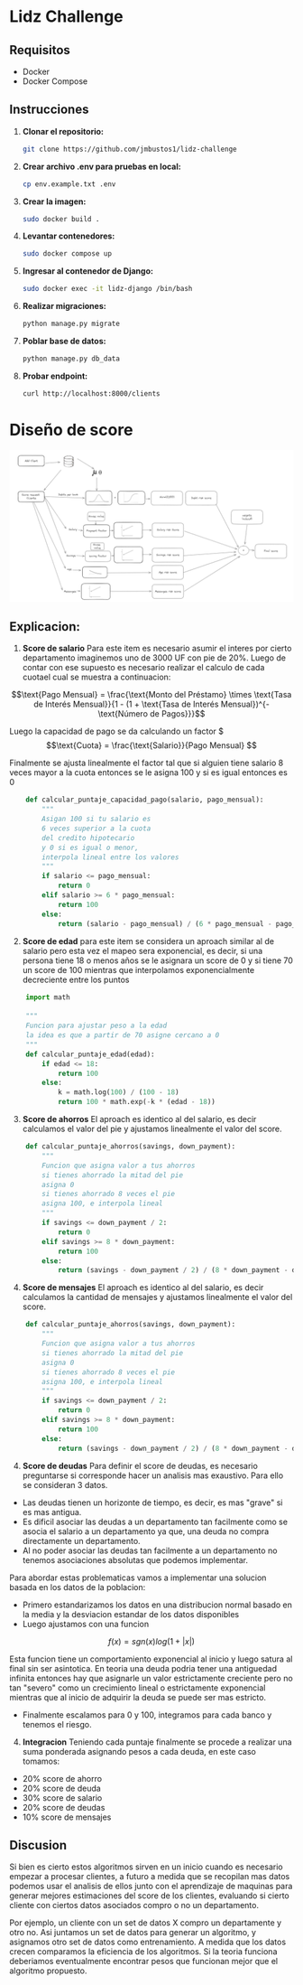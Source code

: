 # Lidz Challenge

## Requisitos
- Docker
- Docker Compose

## Instrucciones

1. **Clonar el repositorio:**
    ```bash
    git clone https://github.com/jmbustos1/lidz-challenge
    ```

2. **Crear archivo .env para pruebas en local:**
    ```bash
    cp env.example.txt .env
    ```

3. **Crear la imagen:**
    ```bash
    sudo docker build .
    ```

4. **Levantar contenedores:**
    ```bash
    sudo docker compose up
    ```
5. **Ingresar al contenedor de Django:**
    ```bash
    sudo docker exec -it lidz-django /bin/bash
    ```
6. **Realizar migraciones:**
    ```bash
    python manage.py migrate
    ```

7. **Poblar base de datos:**
    ```bash
    python manage.py db_data
    ```

8. **Probar endpoint:**
    ```bash
    curl http://localhost:8000/clients
    ```

# Diseño de score
![Diagrama del Proyecto](diagram.png)

## Explicacion:
1. **Score de salario**
Para este item es necesario asumir el interes por cierto departamento
imaginemos uno de 3000 UF con pie de 20%.
Luego de contar con ese supuesto es necesario realizar el calculo de 
cada cuotael cual se muestra a continuacion:


$$\text{Pago Mensual} = \frac{\text{Monto del Préstamo} \times \text{Tasa de Interés Mensual}}{1 - (1 + \text{Tasa de Interés Mensual})^{-\text{Número de Pagos}}}$$

Luego la capacidad de pago se da calculando un factor
$$$\text{Cuota} = \frac{\text{Salario}}{Pago Mensual} $$

Finalmente se ajusta linealmente el factor tal que si alguien tiene salario 8
veces mayor a la cuota entonces se le asigna 100 y si es igual entonces es 0


```python
    def calcular_puntaje_capacidad_pago(salario, pago_mensual):
        """
        Asigan 100 si tu salario es
        6 veces superior a la cuota
        del credito hipotecario
        y 0 si es igual o menor,
        interpola lineal entre los valores
        """
        if salario <= pago_mensual:
            return 0
        elif salario >= 6 * pago_mensual:
            return 100
        else:
            return (salario - pago_mensual) / (6 * pago_mensual - pago_mensual) * 100
```

2. **Score de edad**
para este item se considera un aproach similar al de salario pero esta vez
el mapeo sera exponencial, es decir, si una persona tiene 18 o menos años
se le asignara un score de 0 y si tiene 70 un score de 100
mientras que interpolamos exponencialmente decreciente entre los puntos

```python
    import math

    """
    Funcion para ajustar peso a la edad
    la idea es que a partir de 70 asigne cercano a 0
    """
    def calcular_puntaje_edad(edad):
        if edad <= 18:
            return 100
        else:
            k = math.log(100) / (100 - 18)
            return 100 * math.exp(-k * (edad - 18))
```

3. **Score de ahorros**
El aproach es identico al del salario, es decir calculamos el valor del pie
y ajustamos linealmente el valor del score.

```python
    def calcular_puntaje_ahorros(savings, down_payment):
        """
        Funcion que asigna valor a tus ahorros
        si tienes ahorrado la mitad del pie
        asigna 0
        si tienes ahorrado 8 veces el pie 
        asigna 100, e interpola lineal
        """
        if savings <= down_payment / 2:
            return 0
        elif savings >= 8 * down_payment:
            return 100
        else:
            return (savings - down_payment / 2) / (8 * down_payment - down_payment / 2) * 100

```

4. **Score de mensajes**
El aproach es identico al del salario, es decir calculamos la
cantidad de mensajes y ajustamos linealmente el valor del score.

```python
    def calcular_puntaje_ahorros(savings, down_payment):
        """
        Funcion que asigna valor a tus ahorros
        si tienes ahorrado la mitad del pie
        asigna 0
        si tienes ahorrado 8 veces el pie 
        asigna 100, e interpola lineal
        """
        if savings <= down_payment / 2:
            return 0
        elif savings >= 8 * down_payment:
            return 100
        else:
            return (savings - down_payment / 2) / (8 * down_payment - down_payment / 2) * 100

```

4. **Score de deudas**
Para definir el score de deudas, es necesario preguntarse si corresponde hacer un analisis mas exaustivo.
Para ello se consideran 3 datos.

- Las deudas tienen un horizonte de tiempo, es decir, es mas "grave" si es mas antigua.
- Es dificil asociar las deudas a un departamento tan facilmente como se asocia el salario a un
departamento ya que, una deuda no compra directamente un departamento.
- Al no poder asociar las deudas tan facilmente a un departamento no tenemos asociaciones absolutas
que podemos implementar.

Para abordar estas problematicas vamos a implementar una solucion basada en los datos de la poblacion:

- Primero estandarizamos los datos en una distribucion normal basado en la media y la desviacion estandar 
de los datos disponibles
- Luego ajustamos con una funcion

$$ f(x) = sgn(x)log(1+|x|)$$

Esta funcion tiene un comportamiento exponencial al inicio y luego satura al final sin
ser asintotica. En teoria una deuda podria tener una
antiguedad infinita entonces hay que asignarle un valor estrictamente creciente
pero no tan "severo" como un crecimiento lineal o estrictamente exponencial
mientras que al inicio de adquirir la deuda se puede ser mas estricto. 

- Finalmente escalamos para 0 y 100, integramos para cada banco y tenemos el riesgo.


4. **Integracion**
Teniendo cada puntaje finalmente se procede a realizar una suma ponderada
asignando pesos a cada deuda, en este caso tomamos:
- 20% score de ahorro
- 20% score de deuda
- 30% score de salario
- 20% score de deudas
- 10% score de mensajes


## Discusion
Si bien es cierto estos algoritmos sirven en un inicio cuando es necesario empezar a procesar clientes,
a futuro a medida que se recopilan mas datos podemos usar el analisis de ellos junto
con el aprendizaje de maquinas para
generar mejores estimaciones del score de los clientes, evaluando si cierto cliente
con ciertos datos asociados compro o no un departamento.

Por ejemplo, un cliente con un set de datos X compro un departamente y otro no. Asi juntamos
un set de datos para generar un algoritmo, y asignamos otro set de datos como entrenamiento.
A medida que los datos crecen comparamos la eficiencia de los algoritmos. Si la teoria funciona
deberiamos eventualmente encontrar pesos que funcionan mejor que el algoritmo propuesto.